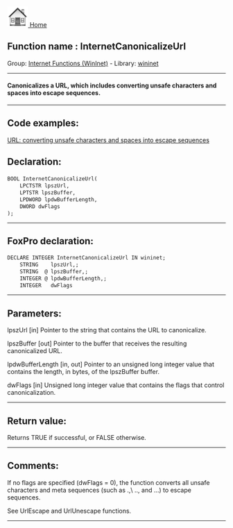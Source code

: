 [<img src="../../images/home.png"> Home ](https://github.com/VFPX/Win32API)  

## Function name : InternetCanonicalizeUrl
Group: [Internet Functions (WinInet)](../../functions_group.md#Internet_Functions_(WinInet))  -  Library: [wininet](../../../libraries.md#wininet)  
***  


#### Canonicalizes a URL, which includes converting unsafe characters and spaces into escape sequences.
***  


## Code examples:
[URL: converting unsafe characters and spaces into escape sequences](../../samples/sample_183.md)  

## Declaration:
```foxpro  
BOOL InternetCanonicalizeUrl(
	LPCTSTR lpszUrl,
	LPTSTR lpszBuffer,
	LPDWORD lpdwBufferLength,
	DWORD dwFlags
);  
```  
***  


## FoxPro declaration:
```foxpro  
DECLARE INTEGER InternetCanonicalizeUrl IN wininet;
	STRING    lpszUrl,;
	STRING  @ lpszBuffer,;
	INTEGER @ lpdwBufferLength,;
	INTEGER   dwFlags  
```  
***  


## Parameters:
lpszUrl
[in] Pointer to the string that contains the URL to canonicalize.

lpszBuffer
[out] Pointer to the buffer that receives the resulting canonicalized URL.

lpdwBufferLength
[in, out] Pointer to an unsigned long integer value that contains the length, in bytes, of the lpszBuffer buffer. 

dwFlags
[in] Unsigned long integer value that contains the flags that control canonicalization.   
***  


## Return value:
Returns TRUE if successful, or FALSE otherwise.   
***  


## Comments:
If no flags are specified (dwFlags = 0), the function converts all unsafe characters and meta sequences (such as \.,\ .., and \...) to escape sequences.   
  
See UrlEscape and UrlUnescape functions.  
  
***  

